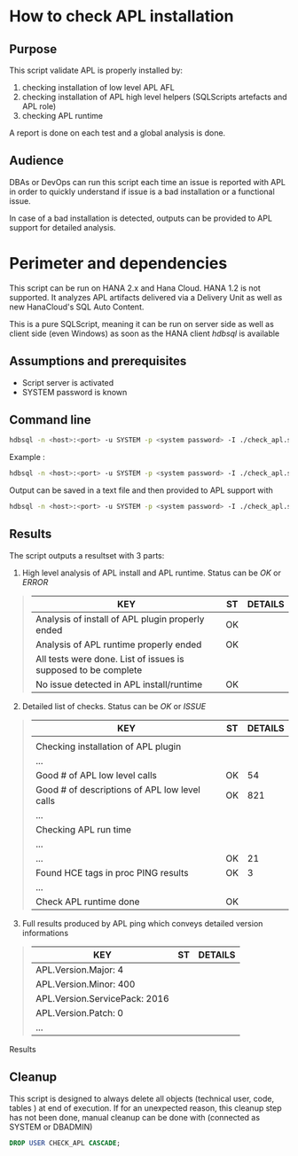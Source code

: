 # How to check APL installation
## Purpose
This script validate APL is properly installed by:
1. checking installation of low level APL AFL
2. checking installation of APL high level helpers (SQLScripts artefacts and APL role)
3. checking APL runtime

A report is done on each test and a global analysis is done.

## Audience
DBAs or DevOps can run this script each time an issue is reported with APL in order to quickly understand if issue is a bad installation or a functional issue. 

In case of a bad installation is detected, outputs can be provided to APL support for detailed analysis.

# Perimeter and dependencies
This script can be run on HANA 2.x and Hana Cloud. HANA 1.2 is not supported.
It analyzes APL artifacts delivered via a Delivery Unit as well as new HanaCloud's SQL Auto Content.

This is a pure SQLScript, meaning it can be run on server side as well as client side (even Windows) as soon as the HANA client *hdbsql* is available

## Assumptions and prerequisites
* Script server is activated
* SYSTEM password is known

## Command line
````bash
hdbsql -n <host>:<port> -u SYSTEM -p <system password> -I ./check_apl.sql -g '' -V SYSTEM_PASSWORD=<system password> -j -A 2>/dev/null
````
Example :
````bash
hdbsql -n <host>:<port> -u SYSTEM -p <system password> -I ./check_apl.sql -g '' -V SYSTEM_PASSWORD=<system password> -j -A 2>/dev/null
````
Output can be saved in a text file and then provided to APL support with
````bash
hdbsql -n <host>:<port> -u SYSTEM -p <system password> -I ./check_apl.sql -g '' -V SYSTEM_PASSWORD=<system password> -j -A >check_results.txt
````

## Results
The script outputs a resultset with 3 parts:
1. High level analysis of APL install and APL runtime. Status can be *OK* or *ERROR*

> | KEY                                                                                | ST | DETAILS                 |
> | ---------------------------------------------------------------------------------  | -- | ----------------------- |
> | Analysis of install of APL plugin properly ended                                  | OK |                         |
>| Analysis of APL runtime properly ended                                            | OK |                         |
> | All tests were done. List of issues is supposed to be complete                    |    |                         |
> | No issue detected in APL install/runtime                                          | OK |                         |

2. Detailed list of checks. Status can be *OK* or *ISSUE*
 
> | KEY                                                                                | ST | DETAILS                 |
> | ---------------------------------------------------------------------------------  | -- | ----------------------- |
> |                         |
> | Checking installation of APL plugin                                               |    |                         |
> | ...                                   |    |                         |
> | Good # of APL low level calls                                                     | OK | 54                      |
> | Good # of descriptions of APL low level calls                                     | OK | 821                     |
> | ...                                                         |    |                         |
> | Checking APL run time                                                             |    |                         |
> | ...                                                         |    |                         |
> | ...                                                   | OK | 21                      |
> | Found HCE tags in proc PING results                                               | OK | 3                       |
> | ...                                               |    |                         |
> | Check APL runtime done                                                            | OK | 
3. Full results produced by APL ping which conveys detailed version informations

> | KEY                                                                                | ST | DETAILS                 |
> | ---------------------------------------------------------------------------------  | -- | ----------------------- |
> | APL.Version.Major: 4                                                              |    |                         |
> | APL.Version.Minor: 400                                                            |    |                         |
> | APL.Version.ServicePack: 2016                                                     |    |                         |
> | APL.Version.Patch: 0                                                              |    |                         |
> | ...                                                              |    |                         |

Results 
## Cleanup
This script is designed to always delete all objects (technical user, code, tables ) at end of execution.
If for an unexpected reason, this cleanup step has not been done, manual cleanup can be done with (connected as SYSTEM or DBADMIN)
````SQL
DROP USER CHECK_APL CASCADE;
````

